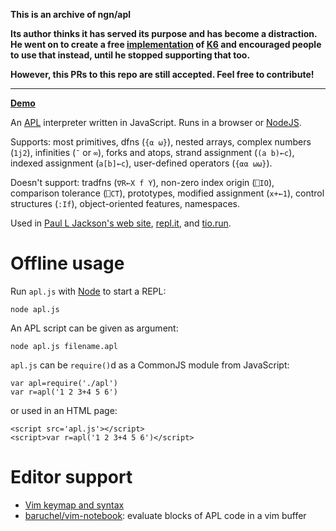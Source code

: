**This is an archive of ngn/apl**

**Its author thinks it has served its purpose and has become a distraction. He went on to create a free [implementation](https://codeberg.org/ngn/k) of [K6](https://en.wikipedia.org/wiki/K_(programming_language)) and encouraged people to use that instead, until he stopped supporting that too.**

**However, this PRs to this repo are still accepted. Feel free to contribute!**

----

**[Demo](https://abrudz.github.io/ngn-apl)**<br>

An [APL](https://aplwiki.com) interpreter written in JavaScript.
Runs in a browser or [NodeJS](https://nodejs.org/).

Supports: most primitives, dfns (`{⍺ ⍵}`), nested arrays, complex numbers (`1j2`), infinities (`¯` or `∞`), forks and
atops, strand assignment (`(a b)←c`), indexed assignment (`a[b]←c`), user-defined operators (`{⍺⍺ ⍵⍵}`).

Doesn't support: tradfns (`∇R←X f Y`), non-zero index origin (`⎕IO`), comparison tolerance (`⎕CT`),
prototypes, modified assignment (`x+←1`), control structures (`:If`), object-oriented features, namespaces.

Used in [Paul L Jackson's web site](https://plj541.github.io/APL.js/), [repl.it](https://repl.it/languages/APL),
and [tio.run](https://tio.run/#apl-ngn).

# Offline usage

Run `apl.js` with [Node](https://nodejs.org/) to start a REPL:

    node apl.js

An APL script can be given as argument:

    node apl.js filename.apl

`apl.js` can be `require()`d as a CommonJS module from JavaScript:

    var apl=require('./apl')
    var r=apl('1 2 3+4 5 6')

or used in an HTML page:

    <script src='apl.js'></script>
    <script>var r=apl('1 2 3+4 5 6')</script>

# Editor support

* [Vim keymap and syntax](https://gitlab.com/n9n/vim-apl)
* [baruchel/vim-notebook](https://github.com/baruchel/vim-notebook): evaluate blocks of APL code in a vim buffer
